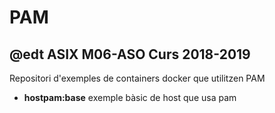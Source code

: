 # PAM
## @edt ASIX M06-ASO Curs 2018-2019

Repositori d'exemples de containers docker que utilitzen PAM

 * **hostpam:base** exemple bàsic de host que usa pam


